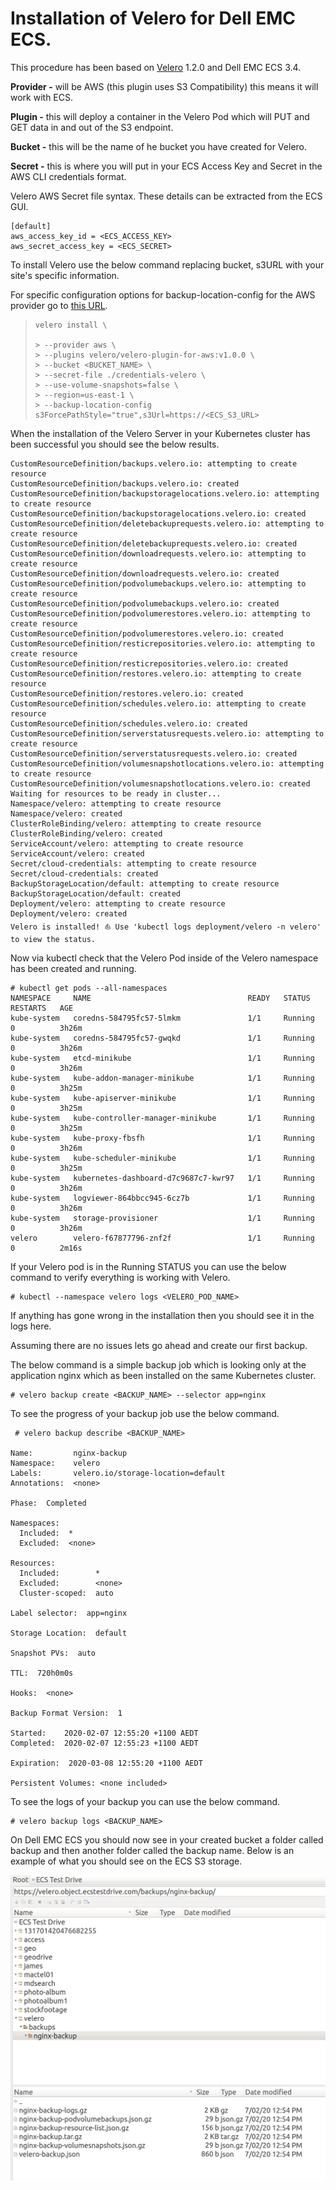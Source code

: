 



# Installation of Velero for Dell EMC ECS.

This procedure has been based on [Velero](https://velero.io/) 1.2.0 and Dell EMC ECS 3.4.

**Provider -** will be AWS (this plugin uses S3 Compatibility) this means it will work with ECS.

**Plugin -** this will deploy a container in the Velero Pod which will PUT and GET data in and out of the S3 endpoint.

**Bucket -** this will be the name of he bucket you have created for Velero.

**Secret -** this is where you will put in your ECS Access Key and Secret in the AWS CLI credentials format.

<!--You can use the AWS CLI configure command to create the credentials file which Velero will use.-->

Velero AWS Secret file syntax. These details can be extracted from the ECS GUI.

```
[default]
aws_access_key_id = <ECS_ACCESS_KEY>
aws_secret_access_key = <ECS_SECRET>
```



To install Velero use the below command replacing bucket, s3URL with your site's specific information.

For specific configuration options for backup-location-config for the AWS provider go to [this URL](https://github.com/chrisjen83/velero-ecs/blob/master/Velero%20AWS%20Plugin%20Settings.md).

> ```
> velero install \
> 
> > --provider aws \
> > --plugins velero/velero-plugin-for-aws:v1.0.0 \
> > --bucket <BUCKET_NAME> \
> > --secret-file ./credentials-velero \
> > --use-volume-snapshots=false \
> > --region=us-east-1 \
> > --backup-location-config s3ForcePathStyle="true",s3Url=https://<ECS_S3_URL>
> ```

When the installation of the Velero Server in your Kubernetes cluster has been successful you should see the below results.

```
CustomResourceDefinition/backups.velero.io: attempting to create resource
CustomResourceDefinition/backups.velero.io: created
CustomResourceDefinition/backupstoragelocations.velero.io: attempting to create resource
CustomResourceDefinition/backupstoragelocations.velero.io: created
CustomResourceDefinition/deletebackuprequests.velero.io: attempting to create resource
CustomResourceDefinition/deletebackuprequests.velero.io: created
CustomResourceDefinition/downloadrequests.velero.io: attempting to create resource
CustomResourceDefinition/downloadrequests.velero.io: created
CustomResourceDefinition/podvolumebackups.velero.io: attempting to create resource
CustomResourceDefinition/podvolumebackups.velero.io: created
CustomResourceDefinition/podvolumerestores.velero.io: attempting to create resource
CustomResourceDefinition/podvolumerestores.velero.io: created
CustomResourceDefinition/resticrepositories.velero.io: attempting to create resource
CustomResourceDefinition/resticrepositories.velero.io: created
CustomResourceDefinition/restores.velero.io: attempting to create resource
CustomResourceDefinition/restores.velero.io: created
CustomResourceDefinition/schedules.velero.io: attempting to create resource
CustomResourceDefinition/schedules.velero.io: created
CustomResourceDefinition/serverstatusrequests.velero.io: attempting to create resource
CustomResourceDefinition/serverstatusrequests.velero.io: created
CustomResourceDefinition/volumesnapshotlocations.velero.io: attempting to create resource
CustomResourceDefinition/volumesnapshotlocations.velero.io: created
Waiting for resources to be ready in cluster...
Namespace/velero: attempting to create resource
Namespace/velero: created
ClusterRoleBinding/velero: attempting to create resource
ClusterRoleBinding/velero: created
ServiceAccount/velero: attempting to create resource
ServiceAccount/velero: created
Secret/cloud-credentials: attempting to create resource
Secret/cloud-credentials: created
BackupStorageLocation/default: attempting to create resource
BackupStorageLocation/default: created
Deployment/velero: attempting to create resource
Deployment/velero: created
Velero is installed! ⛵ Use 'kubectl logs deployment/velero -n velero' to view the status.
```

Now via kubectl check that the Velero Pod inside of the Velero namespace has been created and running.

```
# kubectl get pods --all-namespaces
NAMESPACE     NAME                                   READY   STATUS    RESTARTS   AGE
kube-system   coredns-584795fc57-5lmkm               1/1     Running   0          3h26m
kube-system   coredns-584795fc57-gwqkd               1/1     Running   0          3h26m
kube-system   etcd-minikube                          1/1     Running   0          3h26m
kube-system   kube-addon-manager-minikube            1/1     Running   0          3h25m
kube-system   kube-apiserver-minikube                1/1     Running   0          3h25m
kube-system   kube-controller-manager-minikube       1/1     Running   0          3h25m
kube-system   kube-proxy-fbsfh                       1/1     Running   0          3h26m
kube-system   kube-scheduler-minikube                1/1     Running   0          3h25m
kube-system   kubernetes-dashboard-d7c9687c7-kwr97   1/1     Running   0          3h26m
kube-system   logviewer-864bbcc945-6cz7b             1/1     Running   0          3h26m
kube-system   storage-provisioner                    1/1     Running   0          3h26m
velero        velero-f67877796-znf2f                 1/1     Running   0          2m16s
```

If your Velero pod is in the Running STATUS you can use the below command to verify everything is working with Velero.

```
# kubectl --namespace velero logs <VELERO_POD_NAME>
```

If anything has gone wrong in the installation then you should see it in the logs here.

Assuming there are no issues lets go ahead and create our first backup.

The below command is a simple backup job which is looking only at the application nginx which as been installed on the same Kubernetes cluster.

```
# velero backup create <BACKUP_NAME> --selector app=nginx
```

To see the progress of your backup job use the below command.

```
 # velero backup describe <BACKUP_NAME>
 
Name:         nginx-backup
Namespace:    velero
Labels:       velero.io/storage-location=default
Annotations:  <none>

Phase:  Completed

Namespaces:
  Included:  *
  Excluded:  <none>

Resources:
  Included:        *
  Excluded:        <none>
  Cluster-scoped:  auto

Label selector:  app=nginx

Storage Location:  default

Snapshot PVs:  auto

TTL:  720h0m0s

Hooks:  <none>

Backup Format Version:  1

Started:    2020-02-07 12:55:20 +1100 AEDT
Completed:  2020-02-07 12:55:23 +1100 AEDT

Expiration:  2020-03-08 12:55:20 +1100 AEDT

Persistent Volumes: <none included>
```

To see the logs of your backup you can use the below command.

```
# velero backup logs <BACKUP_NAME>
```

On Dell EMC ECS you should now see in your created bucket a folder called backup and then another folder called the backup name. Below is an example of what you should see on the ECS S3 storage.

![velero_ecs_backup](velero_ecs_backup.png)
